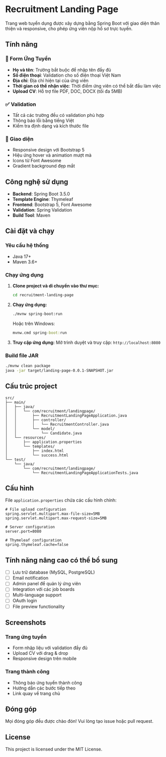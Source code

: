 # Recruitment Landing Page

Trang web tuyển dụng được xây dựng bằng Spring Boot với giao diện thân thiện và responsive, cho phép ứng viên nộp hồ sơ trực tuyến.

## Tính năng

### 📝 Form Ứng Tuyển
- **Họ và tên**: Trường bắt buộc để nhập tên đầy đủ
- **Số điện thoại**: Validation cho số điện thoại Việt Nam
- **Địa chỉ**: Địa chỉ hiện tại của ứng viên
- **Thời gian có thể nhận việc**: Thời điểm ứng viên có thể bắt đầu làm việc
- **Upload CV**: Hỗ trợ file PDF, DOC, DOCX (tối đa 5MB)

### ✅ Validation
- Tất cả các trường đều có validation phù hợp
- Thông báo lỗi bằng tiếng Việt
- Kiểm tra định dạng và kích thước file

### 🎨 Giao diện
- Responsive design với Bootstrap 5
- Hiệu ứng hover và animation mượt mà
- Icons từ Font Awesome
- Gradient background đẹp mắt

## Công nghệ sử dụng

- **Backend**: Spring Boot 3.5.0
- **Template Engine**: Thymeleaf
- **Frontend**: Bootstrap 5, Font Awesome
- **Validation**: Spring Validation
- **Build Tool**: Maven

## Cài đặt và chạy

### Yêu cầu hệ thống
- Java 17+
- Maven 3.6+

### Chạy ứng dụng

1. **Clone project và di chuyển vào thư mục:**
   ```bash
   cd recruitment-landing-page
   ```

2. **Chạy ứng dụng:**
   ```bash
   ./mvnw spring-boot:run
   ```
   
   Hoặc trên Windows:
   ```cmd
   mvnw.cmd spring-boot:run
   ```

3. **Truy cập ứng dụng:**
   Mở trình duyệt và truy cập: `http://localhost:8080`

### Build file JAR

```bash
./mvnw clean package
java -jar target/landing-page-0.0.1-SNAPSHOT.jar
```

## Cấu trúc project

```
src/
├── main/
│   ├── java/
│   │   └── com/recruitment/landingpage/
│   │       ├── RecruitmentLandingPageApplication.java
│   │       ├── controller/
│   │       │   └── RecruitmentController.java
│   │       └── model/
│   │           └── Candidate.java
│   └── resources/
│       ├── application.properties
│       └── templates/
│           ├── index.html
│           └── success.html
└── test/
    └── java/
        └── com/recruitment/landingpage/
            └── RecruitmentLandingPageApplicationTests.java
```

## Cấu hình

File `application.properties` chứa các cấu hình chính:

```properties
# File upload configuration
spring.servlet.multipart.max-file-size=5MB
spring.servlet.multipart.max-request-size=5MB

# Server configuration  
server.port=8080

# Thymeleaf configuration
spring.thymeleaf.cache=false
```

## Tính năng nâng cao có thể bổ sung

- [ ] Lưu trữ database (MySQL, PostgreSQL)
- [ ] Email notification
- [ ] Admin panel để quản lý ứng viên
- [ ] Integration với các job boards
- [ ] Multi-language support
- [ ] OAuth login
- [ ] File preview functionality

## Screenshots

### Trang ứng tuyển
- Form nhập liệu với validation đầy đủ
- Upload CV với drag & drop
- Responsive design trên mobile

### Trang thành công
- Thông báo ứng tuyển thành công
- Hướng dẫn các bước tiếp theo
- Link quay về trang chủ

## Đóng góp

Mọi đóng góp đều được chào đón! Vui lòng tạo issue hoặc pull request.

## License

This project is licensed under the MIT License.
